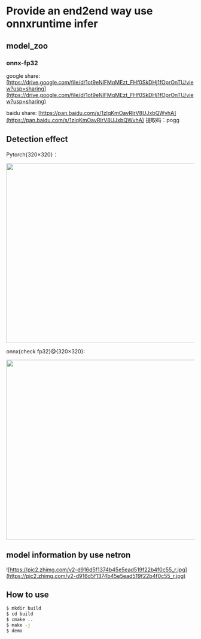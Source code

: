 # <div>Provide an end2end way use onnxruntime infer</div>

## model_zoo

### onnx-fp32

google share: [https://drive.google.com/file/d/1ot9eNlFMqMEzt_FHf0SkDHj1fOprOnTU/view?usp=sharing](https://drive.google.com/file/d/1ot9eNlFMqMEzt_FHf0SkDHj1fOprOnTU/view?usp=sharing)

baidu share: [https://pan.baidu.com/s/1zIqKmOavRIrV8UJxbQWvhA](https://pan.baidu.com/s/1zIqKmOavRIrV8UJxbQWvhA)
提取码：pogg

## Detection effect

Pytorch{320×320}：

<img src="https://github.com/ppogg/YOLOv5-Lite/assets/82716366/3ad8cb35-0a2e-4edf-af6c-ff0cf946f355" width="640" height="480"/><br/>

onnx{check fp32}@{320×320}:

<img src="https://github.com/ppogg/YOLOv5-Lite/assets/82716366/7ab98964-05d4-42d0-a011-c464b457955d" width="640" height="480"/><br/>

## model information by use netron
![https://pic2.zhimg.com/v2-d916d5f1374b45e5ead519f22b4f0c55_r.jpg](https://pic2.zhimg.com/v2-d916d5f1374b45e5ead519f22b4f0c55_r.jpg)

## <div>How to use</div>
```bash
$ mkdir build
$ cd build
$ cmake ..
$ make -j
$ demo
```
